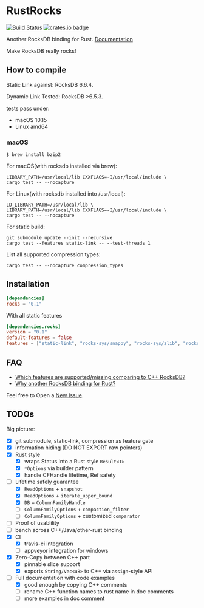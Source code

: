 # RustRocks

[![Build Status](https://travis-ci.org/bh1xuw/rust-rocks.svg?branch=master)](https://travis-ci.org/bh1xuw/rust-rocks)
[![crates.io badge](https://img.shields.io/crates/v/rocks.svg)](https://crates.io/crates/rocks)

Another RocksDB binding for Rust. [Documentation](https://docs.rs/rocks/)

Make RocksDB really rocks!

## How to compile

Static Link against: RocksDB 6.6.4.

Dynamic Link Tested: RocksDB >6.5.3.

tests pass under:

- macOS 10.15
- Linux amd64

### macOS

```console
$ brew install bzip2
```

For macOS(with rocksdb installed via brew):

    LIBRARY_PATH=/usr/local/lib CXXFLAGS=-I/usr/local/include \
    cargo test -- --nocapture

For Linux(with rocksdb installed into /usr/local):

    LD_LIBRARY_PATH=/usr/local/lib \
    LIBRARY_PATH=/usr/local/lib CXXFLAGS=-I/usr/local/include \
    cargo test -- --nocapture

For static build:

    git submodule update --init --recursive
    cargo test --features static-link -- --test-threads 1

List all supported compression types:

    cargo test -- --nocapture compression_types

## Installation

```toml
[dependencies]
rocks = "0.1"
```

With all static features

```toml
[dependencies.rocks]
version = "0.1"
default-features = false
features = ["static-link", "rocks-sys/snappy", "rocks-sys/zlib", "rocks-sys/bzip2", "rocks-sys/lz4", "rocks-sys/zstd"]
```

## FAQ

- [Which features are supported/missing comparing to C++ RocksDB?](https://github.com/bh1xuw/rust-rocks/issues/1)
- [Why another RocksDB binding for Rust?](https://github.com/bh1xuw/rust-rocks/issues/2)

Feel free to Open a [New Issue](https://github.com/bh1xuw/rust-rocks/issues/new).

## TODOs

Big picture:

- [x] git submodule, static-link, compression as feature gate
- [x] information hiding (DO NOT EXPORT raw pointers)
- [x] Rust style
  - [x] wraps Status into a Rust style ``Result<T>``
  - [x] ``*Options`` via builder pattern
  - [x] handle CFHandle lifetime, Ref safety
- [ ] Lifetime safely guarantee
  - [x] `ReadOptions` + `snapshot`
  - [x] `ReadOptions` + `iterate_upper_bound`
  - [x] `DB` + `ColumnFamilyHandle`
  - [ ] `ColumnFamilyOptions` + `compaction_filter`
  - [ ] `ColumnFamilyOptions` + customized `comparator`
- [ ] Proof of usablility
- [ ] bench across C++/Java/other-rust binding
- [x] CI
  - [x] travis-ci integration
  - [ ] appveyor integration for windows
- [x] Zero-Copy between C++ part
  - [x] pinnable slice support
  - [x] exports `String/Vec<u8>` to C++ via `assign`-style API
- [ ] Full documentation with code examples
  - [x] good enough by copying C++ comments
  - [ ] rename C++ function names to rust name in doc comments
  - [ ] more examples in doc comment
